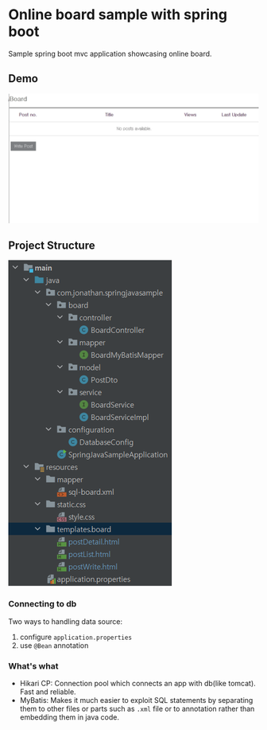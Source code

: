 # Online board sample with spring boot
Sample spring boot mvc application showcasing online board.

## Demo
<div>
  <img src="https://github.com/ferrarijh/spring-mysql-board-sample/blob/master/demo/demo.gif">
</div>

## Project Structure
<div>
  <img src="https://github.com/ferrarijh/spring-mysql-board-sample/blob/master/demo/project_structure.png">
</div>

### Connecting to db
Two ways to handling data source:
1) configure `application.properties`
2) use `@Bean` annotation

### What's what
* Hikari CP: Connection pool which connects an app with db(like tomcat). Fast and reliable.
* MyBatis: Makes it much easier to exploit SQL statements by separating them to other files or parts such as `.xml` file
or to annotation rather than embedding them in java code.
